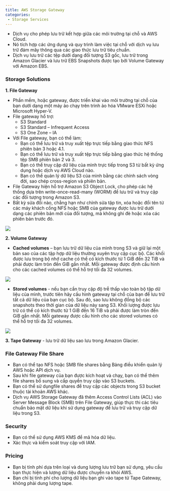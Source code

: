 ```yaml
---
title: AWS Storage Gateway
categories:
 - Storage Services
---
```


* Dịch vụ cho phép lưu trữ kết hợp giữa các môi trường tại chỗ và AWS Cloud.
* Nó tích hợp các ứng dụng và quy trình làm việc tại chỗ với dịch vụ lưu trữ đám mây thông qua các giao thức lưu trữ tiêu chuẩn.
* Dịch vụ lưu trữ các tệp dưới dạng đối tượng S3 gốc, lưu trữ trong Amazon Glacier và lưu trữ EBS Snapshots được tạo bởi  Volume Gateway với Amazon EBS.

### Storage Solutions

**1. File Gateway**

* Phần mềm, hoặc gateway, được triển khai vào môi trường tại chỗ của bạn dưới dạng một máy ảo chạy trên trình ảo hóa VMware ESXi hoặc Microsoft Hyper-V.
* File gateway hổ trợ:
    * S3 Standard
    * S3 Standard – Infrequent Access
    * S3 One Zone – IA
* Với File gateway, bạn có thể làm:
    * Bạn có thể lưu trữ và truy xuất tệp trực tiếp bằng giao thức NFS phiên bản 3 hoặc 4.1.
    * Bạn có thể lưu trữ và truy xuất tệp trực tiếp bằng giao thức hệ thống tệp SMB phiên bản 2 và 3.
    * Bạn có thể truy cập dữ liệu của mình trực tiếp trong S3 từ bất kỳ ứng dụng hoặc dịch vụ AWS Cloud nào.
    * Bạn có thể quản lý dữ liệu S3 của mình bằng các chính sách vòng đời, sao chép cross-region và phiên bản.
* File Gateway hiện hỗ trợ  Amazon S3 Object Lock, cho phép các hệ thống dựa trên write-once-read-many (WORM) để lưu trữ và truy cập các đối tượng trong Amazon S3.
* Bất kỳ sửa đổi nào, chẳng hạn như chỉnh sửa tập tin, xóa hoặc đổi tên từ các máy khách cổng NFS hoặc SMB của gateway được lưu trữ dưới dạng các phiên bản mới của đối tượng, mà không ghi đè hoặc xóa các phiên bản trước đó.

![](/images/AWSStoragegateway-1.jpg)

**2. Volume Gateway**

* **Cached volumes** – bạn lưu trữ dữ liệu của mình trong S3 và giữ lại một bản sao của các tập hợp dữ liệu thường xuyên truy cập cục bộ. Các khối được lưu trong bộ nhớ cache có thể có kích thước từ 1 GiB đến 32 TiB và phải được làm tròn đến GiB gần nhất. Mỗi gateway được định cấu hình cho các cached volumes có thể hỗ trợ tối đa 32 volumes.

![](/images/AWSStoragegateway-2.jpg)

* **Stored volumes**  - nếu bạn cần truy cập độ trễ thấp vào toàn bộ tập dữ liệu của mình, trước tiên hãy cấu hình gateway tại chỗ của bạn để lưu trữ tất cả dữ liệu của bạn cục bộ. Sau đó, sao lưu không đồng bộ các snapshots theo thời gian của dữ liệu này sang S3. Khối lượng được lưu trữ có thể có kích thước từ 1 GiB đến 16 TiB và phải được làm tròn đến GiB gần nhất. Mỗi gateway được cấu hình cho các stored volumes có thể hỗ trợ tối đa 32 volumes.

![](/images/AWSStoragegateway-3.jpg)

**3. Tape Gateway**  - lưu trữ dữ liệu sao lưu trong Amazon Glacier.

### File Gateway File Share
* Bạn có thể tạo NFS hoặc SMB file shares bằng Bảng điều khiển quản lý AWS hoặc API dịch vụ.
* Sau khi file gateway của bạn được kích hoạt và chạy, bạn có thể thêm file shares bổ sung và cấp quyền truy cập vào S3 buckets.
* Bạn có thể sử dụngfile shares để truy cập các objects trong S3 bucket thuộc tài khoản AWS khác.
* Dịch vụ AWS Storage Gateway đã thêm Access Control Lists (ACL) vào Server Message Block (SMB) trên File Gateway, giúp thực thi các tiêu chuẩn bảo mật dữ liệu khi sử dụng gateway để lưu trữ và truy cập dữ liệu trong S3.

### Security
* Bạn có thể sử dụng AWS KMS để mã hóa dữ liệu.
* Xác thực và kiểm soát truy cập với IAM.

### Pricing
* Bạn bị tính phí dựa trên loại và dung lượng lưu trữ bạn sử dụng, yêu cầu bạn thực hiện và lượng dữ liệu được chuyển ra khỏi AWS.
* Bạn chỉ bị tính phí cho lượng dữ liệu bạn ghi vào tape từ Tape Gateway, không phải dung lượng tape.
